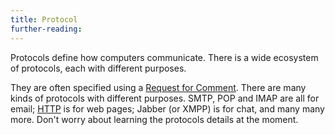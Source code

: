 ```yaml
---
title: Protocol
further-reading:
---
```

Protocols define how computers communicate. There is a wide ecosystem of protocols, each with different purposes.

They are often specified using a [Request for Comment](/rfc-request-for-comment). There are many kinds of protocols with different purposes. SMTP, POP and IMAP are all for email; [HTTP](/http-hypertext-transfer-protocol) is for web pages; Jabber (or XMPP) is for chat, and many many more. Don't worry about learning the protocols details at the moment.
